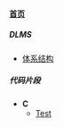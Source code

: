 
#### [首页](?file=home-首页)

##### DLMS
- [体系结构](?file=001-DLMS/01-体系结构 "体系结构")

##### 代码片段
  - **C**
    - [Test](?file=001-DLMS/01-体系结构 "体系结构")
